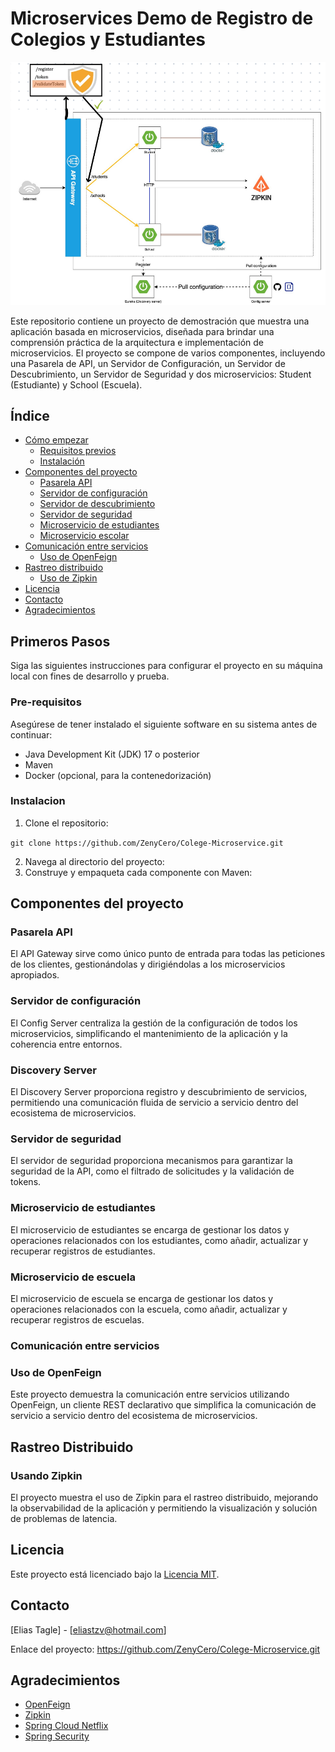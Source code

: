 # Microservices Demo de Registro de Colegios y Estudiantes

![alt text](diagram.png)

Este repositorio contiene un proyecto de demostración que muestra una aplicación basada en microservicios, diseñada para brindar una comprensión práctica de la arquitectura e implementación de microservicios. El proyecto se compone de varios componentes, incluyendo una Pasarela de API, un Servidor de Configuración, un Servidor de Descubrimiento, un Servidor de Seguridad y dos microservicios: Student (Estudiante) y School (Escuela).

## Índice

- [Cómo empezar](#primeros-pasos)
  - [Requisitos previos](#pre-requisitos)
  - [Instalación](#instalacion)
- [Componentes del proyecto](#componentes-del-proyecto)
  - [Pasarela API](#pasarela-api)
  - [Servidor de configuración](#servidor-de-configuración)
  - [Servidor de descubrimiento](#discovery-server)
  - [Servidor de seguridad](#servidor-de-seguridad)
  - [Microservicio de estudiantes](#microservicio-de-estudiantes)
  - [Microservicio escolar](#microservicio-de-escuela)
- [Comunicación entre servicios](#comunicación-entre-servicios)
  - [Uso de OpenFeign](#uso-de-openfeign)
- [Rastreo distribuido](#rastreo-distribuido)
  - [Uso de Zipkin](#usando-zipkin)
- [Licencia](#licencia)
- [Contacto](#contacto)
- [Agradecimientos](#agradecimientos)

## Primeros Pasos

Siga las siguientes instrucciones para configurar el proyecto en su máquina local con fines de desarrollo y prueba.

### Pre-requisitos

Asegúrese de tener instalado el siguiente software en su sistema antes de continuar:

- Java Development Kit (JDK) 17 o posterior
- Maven
- Docker (opcional, para la contenedorización)

### Instalacion

1. Clone el repositorio:

```git clone https://github.com/ZenyCero/Colege-Microservice.git```

2. Navega al directorio del proyecto:
3. Construye y empaqueta cada componente con Maven:



## Componentes del proyecto

### Pasarela API

El API Gateway sirve como único punto de entrada para todas las peticiones de los clientes, gestionándolas y dirigiéndolas a los microservicios apropiados.

### Servidor de configuración

El Config Server centraliza la gestión de la configuración de todos los microservicios, simplificando el mantenimiento de la aplicación y la coherencia entre entornos.

### Discovery Server

El Discovery Server proporciona registro y descubrimiento de servicios, permitiendo una comunicación fluida de servicio a servicio dentro del ecosistema de microservicios.

### Servidor de seguridad

El servidor de seguridad proporciona mecanismos para garantizar la seguridad de la API, como el filtrado de solicitudes y la validación de tokens.

### Microservicio de estudiantes

El microservicio de estudiantes se encarga de gestionar los datos y operaciones relacionados con los estudiantes, como añadir, actualizar y recuperar registros de estudiantes.

### Microservicio de escuela

El microservicio de escuela se encarga de gestionar los datos y operaciones relacionados con la escuela, como añadir, actualizar y recuperar registros de escuelas.

### Comunicación entre servicios

### Uso de OpenFeign

Este proyecto demuestra la comunicación entre servicios utilizando OpenFeign, un cliente REST declarativo que simplifica la comunicación de servicio a servicio dentro del ecosistema de microservicios.

## Rastreo Distribuido

### Usando Zipkin

El proyecto muestra el uso de Zipkin para el rastreo distribuido, mejorando la observabilidad de la aplicación y permitiendo la visualización y solución de problemas de latencia.

## Licencia

Este proyecto está licenciado bajo la [Licencia MIT](LICENSE).

## Contacto

[Elias Tagle] - [eliastzv@hotmail.com]

Enlace del proyecto: https://github.com/ZenyCero/Colege-Microservice.git

## Agradecimientos

- [OpenFeign](https://github.com/OpenFeign/feign)
- [Zipkin](https://zipkin.io/)
- [Spring Cloud Netflix](https://spring.io/projects/spring-cloud-netflix)
- [Spring Security](https://spring.io/projects/spring-security)

